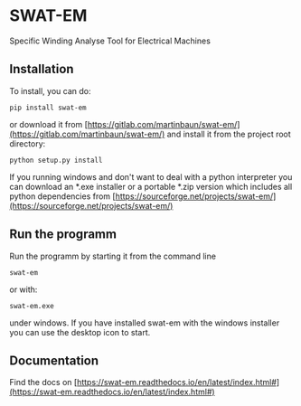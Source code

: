 SWAT-EM
=======

Specific Winding Analyse Tool for Electrical Machines


Installation
------------

To install, you can do:

```
pip install swat-em
```

or download it from [https://gitlab.com/martinbaun/swat-em/](https://gitlab.com/martinbaun/swat-em/) and
install it from the project root directory:

```
python setup.py install
```

If you running windows and don't want to deal with a python interpreter
you can download an *.exe installer or a  portable *.zip version which 
includes all python dependencies from [https://sourceforge.net/projects/swat-em/](https://sourceforge.net/projects/swat-em/)

Run the programm
----------------

Run the programm by starting it from the command line

```
swat-em
```

or with:

    swat-em.exe
    
under windows. If you have installed swat-em with the windows installer
you can use the desktop icon to start.


Documentation
-------------
Find the docs on [https://swat-em.readthedocs.io/en/latest/index.html#](https://swat-em.readthedocs.io/en/latest/index.html#)

